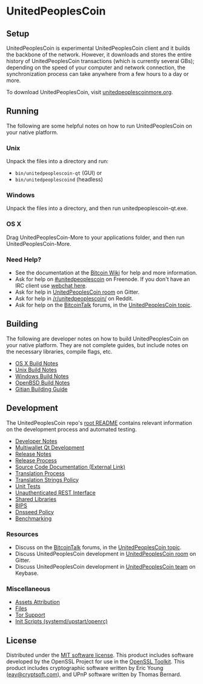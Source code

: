 UnitedPeoplesCoin
=============

Setup
---------------------
UnitedPeoplesCoin is experimental UnitedPeoplesCoin client and it builds the backbone of the network. However, it downloads and stores the entire history of UnitedPeoplesCoin transactions (which is currently several GBs); depending on the speed of your computer and network connection, the synchronization process can take anywhere from a few hours to a day or more.

To download UnitedPeoplesCoin, visit [unitedpeoplescoinmore.org](https://unitedpeoplescoinmore.org).

Running
---------------------
The following are some helpful notes on how to run UnitedPeoplesCoin on your native platform.

### Unix

Unpack the files into a directory and run:

- `bin/unitedpeoplescoin-qt` (GUI) or
- `bin/unitedpeoplescoind` (headless)

### Windows

Unpack the files into a directory, and then run unitedpeoplescoin-qt.exe.

### OS X

Drag UnitedPeoplesCoin-More to your applications folder, and then run UnitedPeoplesCoin-More.

### Need Help?

* See the documentation at the [Bitcoin Wiki](https://en.bitcoin.it/wiki/Main_Page)
for help and more information.
* Ask for help on [#unitedpeoplescoin](http://webchat.freenode.net?channels=unitedpeoplescoin) on Freenode. If you don't have an IRC client use [webchat here](http://webchat.freenode.net?channels=unitedpeoplescoin).
* Ask for help in [UnitedPeoplesCoin room](https://gitter.im/UnitedPeoplesCoin_Hub) on Gitter.
* Ask for help in [/r/unitedpeoplescoin/](https://nm.reddit.com/r/unitedpeoplescoin/) on Reddit.
* Ask for help on the [BitcoinTalk](https://bitcointalk.org/) forums, in the [UnitedPeoplesCoin topic](https://bitcointalk.org/index.php?topic=3017838.new#new).

Building
---------------------
The following are developer notes on how to build UnitedPeoplesCoin on your native platform. They are not complete guides, but include notes on the necessary libraries, compile flags, etc.

- [OS X Build Notes](build-osx.md)
- [Unix Build Notes](build-unix.md)
- [Windows Build Notes](build-windows.md)
- [OpenBSD Build Notes](build-openbsd.md)
- [Gitian Building Guide](gitian-building.md)

Development
---------------------
The UnitedPeoplesCoin repo's [root README](/README.md) contains relevant information on the development process and automated testing.

- [Developer Notes](developer-notes.md)
- [Multiwallet Qt Development](multiwallet-qt.md)
- [Release Notes](release-notes.md)
- [Release Process](release-process.md)
- [Source Code Documentation (External Link)](https://dev.visucore.com/bitcoin/doxygen/)
- [Translation Process](translation_process.md)
- [Translation Strings Policy](translation_strings_policy.md)
- [Unit Tests](unit-tests.md)
- [Unauthenticated REST Interface](REST-interface.md)
- [Shared Libraries](shared-libraries.md)
- [BIPS](bips.md)
- [Dnsseed Policy](dnsseed-policy.md)
- [Benchmarking](benchmarking.md)

### Resources
* Discuss on the [BitcoinTalk](https://bitcointalk.org/) forums, in the [UnitedPeoplesCoin topic](https://bitcointalk.org/index.php?topic=3017838.new#new).
* Discuss UnitedPeoplesCoin development in [UnitedPeoplesCoin room](https://gitter.im/UnitedPeoplesCoin_Hub) on Gitter.
* Discuss UnitedPeoplesCoin development in [UnitedPeoplesCoin team](https://keybase.io/team/unitedpeoplescoin) on Keybase.

### Miscellaneous
- [Assets Attribution](assets-attribution.md)
- [Files](files.md)
- [Tor Support](tor.md)
- [Init Scripts (systemd/upstart/openrc)](init.md)

License
---------------------
Distributed under the [MIT software license](http://www.opensource.org/licenses/mit-license.php).
This product includes software developed by the OpenSSL Project for use in the [OpenSSL Toolkit](https://www.openssl.org/). This product includes
cryptographic software written by Eric Young ([eay@cryptsoft.com](mailto:eay@cryptsoft.com)), and UPnP software written by Thomas Bernard.
